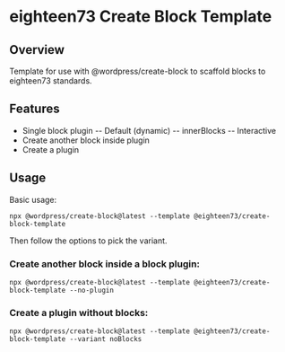 # eighteen73 Create Block Template

## Overview

Template for use with @wordpress/create-block to scaffold blocks to eighteen73 standards.

## Features

- Single block plugin
-- Default (dynamic)
-- innerBlocks
-- Interactive
- Create another block inside plugin
- Create a plugin

## Usage

Basic usage:

```
npx @wordpress/create-block@latest --template @eighteen73/create-block-template
```

Then follow the options to pick the variant.


### Create another block inside a block plugin:

```
npx @wordpress/create-block@latest --template @eighteen73/create-block-template --no-plugin
```

### Create a plugin without blocks:

```
npx @wordpress/create-block@latest --template @eighteen73/create-block-template --variant noBlocks
```
